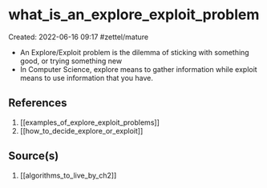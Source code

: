# what_is_an_explore_exploit_problem
Created: 2022-06-16 09:17
#zettel/mature 

- An Explore/Exploit problem is the dilemma of sticking with something good, or trying something new
- In Computer Science, explore means to gather information while exploit means to use information that you have.

## References
1. [[examples_of_explore_exploit_problems]]
2. [[how_to_decide_explore_or_exploit]]

## Source(s)
1. [[algorithms_to_live_by_ch2]]